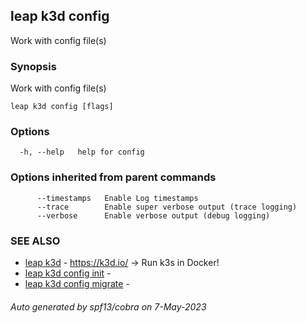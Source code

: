 ## leap k3d config

Work with config file(s)

### Synopsis

Work with config file(s)

```
leap k3d config [flags]
```

### Options

```
  -h, --help   help for config
```

### Options inherited from parent commands

```
      --timestamps   Enable Log timestamps
      --trace        Enable super verbose output (trace logging)
      --verbose      Enable verbose output (debug logging)
```

### SEE ALSO

* [leap k3d](leap_k3d.md)	 - https://k3d.io/ -> Run k3s in Docker!
* [leap k3d config init](leap_k3d_config_init.md)	 - 
* [leap k3d config migrate](leap_k3d_config_migrate.md)	 - 

###### Auto generated by spf13/cobra on 7-May-2023
